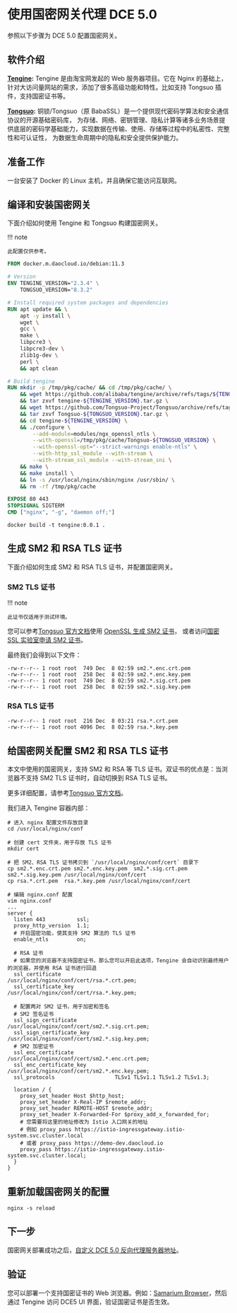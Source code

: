 # 使用国密网关代理 DCE 5.0

参照以下步骤为 DCE 5.0 配置国密网关。

## 软件介绍

**[Tengine](https://github.com/alibaba/tengine):** Tengine 是由淘宝网发起的 Web 服务器项目。它在 Nginx 的基础上，
针对大访问量网站的需求，添加了很多高级功能和特性。比如支持 Tongsuo 插件，支持国密证书等。

**[Tongsuo](https://github.com/Tongsuo-Project/Tongsuo):** 铜锁/Tongsuo（原 BabaSSL）是一个提供现代密码学算法和安全通信协议的开源基础密码库，
为存储、网络、密钥管理、隐私计算等诸多业务场景提供底层的密码学基础能力，实现数据在传输、使用、存储等过程中的私密性、完整性和可认证性，
为数据生命周期中的隐私和安全提供保护能力。

## 准备工作

一台安装了 Docker 的 Linux 主机，并且确保它能访问互联网。

## 编译和安装国密网关

下面介绍如何使用 Tengine 和 Tongsuo 构建国密网关。

!!! note

    此配置仅供参考。

```Dockerfile
FROM docker.m.daocloud.io/debian:11.3

# Version
ENV TENGINE_VERSION="2.3.4" \
    TONGSUO_VERSION="8.3.2"

# Install required system packages and dependencies
RUN apt update && \
    apt -y install \
    wget \
    gcc \
    make \
    libpcre3 \
    libpcre3-dev \
    zlib1g-dev \
    perl \
    && apt clean

# Build tengine
RUN mkdir -p /tmp/pkg/cache/ && cd /tmp/pkg/cache/ \
    && wget https://github.com/alibaba/tengine/archive/refs/tags/${TENGINE_VERSION}.tar.gz -O tengine-${TENGINE_VERSION}.tar.gz \
    && tar zxvf tengine-${TENGINE_VERSION}.tar.gz \
    && wget https://github.com/Tongsuo-Project/Tongsuo/archive/refs/tags/${TONGSUO_VERSION}.tar.gz -O Tongsuo-${TONGSUO_VERSION}.tar.gz \
    && tar zxvf Tongsuo-${TONGSUO_VERSION}.tar.gz \
    && cd tengine-${TENGINE_VERSION} \
    && ./configure \
        --add-module=modules/ngx_openssl_ntls \
        --with-openssl=/tmp/pkg/cache/Tongsuo-${TONGSUO_VERSION} \
        --with-openssl-opt="--strict-warnings enable-ntls" \
        --with-http_ssl_module --with-stream \
        --with-stream_ssl_module --with-stream_sni \
    && make \
    && make install \
    && ln -s /usr/local/nginx/sbin/nginx /usr/sbin/ \
    && rm -rf /tmp/pkg/cache

EXPOSE 80 443
STOPSIGNAL SIGTERM
CMD ["nginx", "-g", "daemon off;"]
```

```shell
docker build -t tengine:0.0.1 .
```

## 生成 SM2 和 RSA TLS 证书

下面介绍如何生成 SM2 和 RSA TLS 证书，并配置国密网关。

### SM2 TLS 证书

!!! note

    此证书仅适用于测试环境。

您可以参考[Tongsuo 官方文档](https://www.yuque.com/tsdoc/ts)使用 [OpenSSL 生成 SM2 证书](https://www.yuque.com/tsdoc/ts/pb5vqr)，
或者访问[国密 SSL 实验室申请 SM2 证书](https://www.gmssl.cn/gmssl/index.jsp?go=CA)。

最终我们会得到以下文件：

```shell
-rw-r--r-- 1 root root  749 Dec  8 02:59 sm2.*.enc.crt.pem
-rw-r--r-- 1 root root  258 Dec  8 02:59 sm2.*.enc.key.pem
-rw-r--r-- 1 root root  749 Dec  8 02:59 sm2.*.sig.crt.pem
-rw-r--r-- 1 root root  258 Dec  8 02:59 sm2.*.sig.key.pem
```

### RSA TLS 证书

```shell
-rw-r--r-- 1 root root  216 Dec  8 03:21 rsa.*.crt.pem
-rw-r--r-- 1 root root 4096 Dec  8 02:59 rsa.*.key.pem
```

## 给国密网关配置 SM2 和 RSA TLS 证书

本文中使用的国密网关，支持 SM2 和 RSA 等 TLS 证书。双证书的优点是：当浏览器不支持 SM2 TLS 证书时，自动切换到 RSA TLS 证书。

更多详细配置，请参考[Tongsuo 官方文档](https://www.yuque.com/tsdoc/ts)。

我们进入 Tengine 容器内部：

```shell
# 进入 nginx 配置文件存放目录
cd /usr/local/nginx/conf

# 创建 cert 文件夹，用于存放 TLS 证书
mkdir cert

# 把 SM2、RSA TLS 证书拷贝到 `/usr/local/nginx/conf/cert` 目录下
cp sm2.*.enc.crt.pem sm2.*.enc.key.pem  sm2.*.sig.crt.pem  sm2.*.sig.key.pem /usr/local/nginx/conf/cert
cp rsa.*.crt.pem  rsa.*.key.pem /usr/local/nginx/conf/cert

# 编辑 nginx.conf 配置
vim nginx.conf
...
server {
  listen 443          ssl;
  proxy_http_version  1.1;
  # 开启国密功能，使其支持 SM2 算法的 TLS 证书
  enable_ntls         on;

  # RSA 证书
  # 如果您的浏览器不支持国密证书，那么您可以开启此选项，Tengine 会自动识别最终用户的浏览器，并使用 RSA 证书进行回退
  ssl_certificate                 /usr/local/nginx/conf/cert/rsa.*.crt.pem;
  ssl_certificate_key             /usr/local/nginx/conf/cert/rsa.*.key.pem;

  # 配置两对 SM2 证书，用于加密和签名
  # SM2 签名证书
  ssl_sign_certificate            /usr/local/nginx/conf/cert/sm2.*.sig.crt.pem;
  ssl_sign_certificate_key        /usr/local/nginx/conf/cert/sm2.*.sig.key.pem;
  # SM2 加密证书
  ssl_enc_certificate             /usr/local/nginx/conf/cert/sm2.*.enc.crt.pem;
  ssl_enc_certificate_key         /usr/local/nginx/conf/cert/sm2.*.enc.key.pem;
  ssl_protocols                   TLSv1 TLSv1.1 TLSv1.2 TLSv1.3;

  location / {
    proxy_set_header Host $http_host;
    proxy_set_header X-Real-IP $remote_addr;
    proxy_set_header REMOTE-HOST $remote_addr;
    proxy_set_header X-Forwarded-For $proxy_add_x_forwarded_for;
    # 您需要将这里的地址修改为 Istio 入口网关的地址
    # 例如 proxy_pass https://istio-ingressgateway.istio-system.svc.cluster.local
    # 或者 proxy_pass https://demo-dev.daocloud.io
    proxy_pass https://istio-ingressgateway.istio-system.svc.cluster.local;
  }
}
```

## 重新加载国密网关的配置

```shell
nginx -s reload
```

## 下一步

国密网关部署成功之后，[自定义 DCE 5.0 反向代理服务器地址](reverse-proxy.md)。

## 验证

您可以部署一个支持国密证书的 Web 浏览器。例如：[Samarium Browser](https://github.com/guanzhi/SamariumBrowser)，然后通过 Tengine 访问 DCE5 UI 界面，验证国密证书是否生效。
